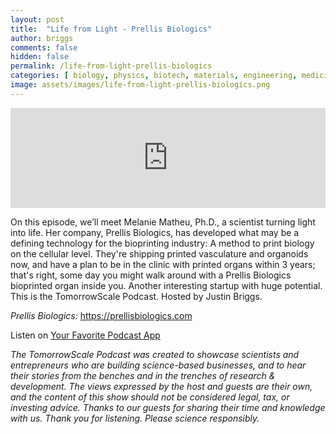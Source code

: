 ```yaml
---
layout: post
title:  "Life from Light - Prellis Biologics"
author: briggs
comments: false
hidden: false
permalink: /life-from-light-prellis-biologics
categories: [ biology, physics, biotech, materials, engineering, medicine, startup ]
image: assets/images/life-from-light-prellis-biologics.png
---
```


<iframe src="https://anchor.fm/tomorrowscale/embed/episodes/Life-from-Light---Prellis-Biologics-e93n0g" height="160px" width="100%" frameborder="0" scrolling="no"></iframe>

On this episode, we’ll meet Melanie Matheu, Ph.D., a scientist turning light into life. Her company, Prellis Biologics, has developed what may be a defining technology for the bioprinting industry: A method to print biology on the cellular level. They're shipping printed vasculature and organoids now, and have a plan to be in the clinic with printed organs within 3 years; that's right, some day you might walk around with a Prellis Biologics bioprinted organ inside you. Another interesting startup with huge potential. This is the TomorrowScale Podcast. Hosted by Justin Briggs.

*Prellis Biologics:* https://prellisbiologics.com

Listen on [Your Favorite Podcast App](https://anchor.fm/tomorrowscale/)

*The TomorrowScale Podcast was created to showcase scientists and entrepreneurs who are building science-based businesses, and to hear their stories from the benches and in the trenches of research & development. The views expressed by the host and guests are their own, and the content of this show should not be considered legal, tax, or investing advice. Thanks to our guests for sharing their time and knowledge with us. Thank you for listening. Please science responsibly.*